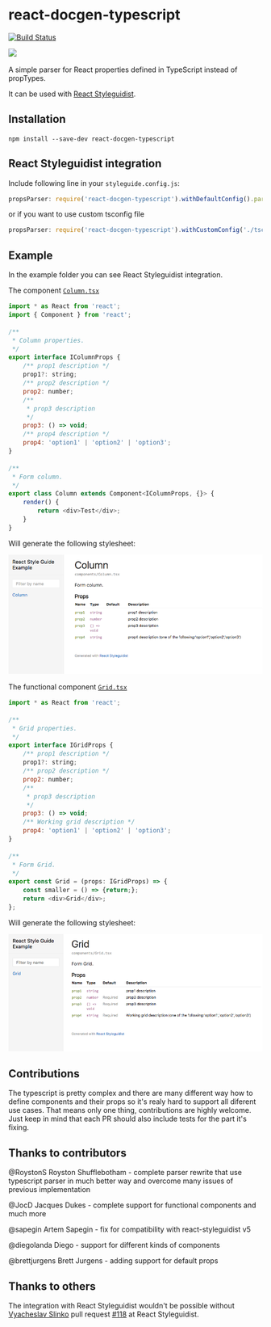 # react-docgen-typescript

[![Build Status](https://travis-ci.org/styleguidist/react-docgen-typescript.svg)](https://travis-ci.org/styleguidist/react-docgen-typescript)

![](https://nodei.co/npm/react-docgen-typescript.png?downloadRank=true&downloads=true)

A simple parser for React properties defined in TypeScript instead of propTypes. 

It can be used with [React Styleguidist](https://github.com/styleguidist/react-styleguidist).

## Installation 

```
npm install --save-dev react-docgen-typescript
```

## React Styleguidist integration

Include following line in your `styleguide.config.js`:

```javascript
propsParser: require('react-docgen-typescript').withDefaultConfig().parse
```

or if you want to use custom tsconfig file

```javascript
propsParser: require('react-docgen-typescript').withCustomConfig('./tsconfig.json').parse
```

## Example

In the example folder you can see React Styleguidist integration.

The component [`Column.tsx`](./examples/react-styleguidist-example/components/Column.tsx)

```javascript
import * as React from 'react';
import { Component } from 'react';

/**
 * Column properties.
 */
export interface IColumnProps {
    /** prop1 description */
    prop1?: string;
    /** prop2 description */
    prop2: number;
    /** 
     * prop3 description 
     */
    prop3: () => void;
    /** prop4 description */
    prop4: 'option1' | 'option2' | 'option3';
}

/**
 * Form column.
 */
export class Column extends Component<IColumnProps, {}> {
    render() {
        return <div>Test</div>;
    }
}
```

Will generate the following stylesheet:

![Stylesheet example](./stylesheet-example-column.png "Stylesheet example")

The functional component [`Grid.tsx`](./examples/react-styleguidist-example/components/Grid.tsx)

```javascript
import * as React from 'react';

/**
 * Grid properties.
 */
export interface IGridProps {
    /** prop1 description */
    prop1?: string;
    /** prop2 description */
    prop2: number;
    /**
     * prop3 description
     */
    prop3: () => void;
    /** Working grid description */
    prop4: 'option1' | 'option2' | 'option3';
}

/**
 * Form Grid.
 */
export const Grid = (props: IGridProps) => {
    const smaller = () => {return;};
    return <div>Grid</div>;
};
```

Will generate the following stylesheet:

![Stylesheet example](./stylesheet-example-grid.png "Stylesheet example")

## Contributions
The typescript is pretty complex and there are many different way how 
to define components and their props so it's realy hard to support all 
diferent use cases. That means only one thing, contributions are highly 
welcome. Just keep in mind that each PR should also include tests for 
the part it's fixing.

## Thanks to contributors

@RoystonS Royston Shufflebotham - complete parser rewrite that use typescript parser in much better way and overcome many issues of previous implementation

@JocD Jacques Dukes - complete support for functional components and much more

@sapegin Artem Sapegin - fix for compatibility with react-styleguidist v5

@diegolanda Diego - support for different kinds of components

@brettjurgens Brett Jurgens - adding support for default props

## Thanks to others

The integration with React Styleguidist wouldn't be possible without [Vyacheslav Slinko](https://github.com/vslinko) pull request [#118](https://github.com/styleguidist/react-styleguidist/pull/118) at React Styleguidist.
